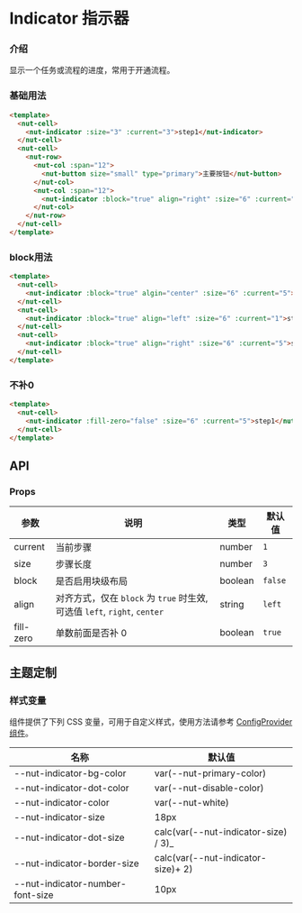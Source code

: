 # Indicator 指示器

### 介绍

显示一个任务或流程的进度，常用于开通流程。

### 基础用法

```html
<template>
  <nut-cell>
    <nut-indicator :size="3" :current="3">step1</nut-indicator>
  </nut-cell>
  <nut-cell>
    <nut-row>
      <nut-col :span="12">
        <nut-button size="small" type="primary">主要按钮</nut-button>
      </nut-col>
      <nut-col :span="12">
        <nut-indicator :block="true" align="right" :size="6" :current="5">step1</nut-indicator>
      </nut-col>
    </nut-row>
  </nut-cell>
</template>
```

### block用法

```html
<template>
  <nut-cell>
    <nut-indicator :block="true" algin="center" :size="6" :current="5">step1</nut-indicator>
  </nut-cell>
  <nut-cell>
    <nut-indicator :block="true" align="left" :size="6" :current="1">step1</nut-indicator>
  </nut-cell>
  <nut-cell>
    <nut-indicator :block="true" align="right" :size="6" :current="5">step1</nut-indicator>
  </nut-cell>
</template>
```

### 不补0

```html
<template>
  <nut-cell>
    <nut-indicator :fill-zero="false" :size="6" :current="5">step1</nut-indicator>
  </nut-cell>
</template>
```

## API

### Props

| 参数      | 说明                                                                      | 类型    | 默认值  |
| --------- | ------------------------------------------------------------------------- | ------- | ------- |
| current   | 当前步骤                                                                  | number  | `1`     |
| size      | 步骤长度                                                                  | number  | `3`     |
| block     | 是否启用块级布局                                                          | boolean | `false` |
| align     | 对齐方式，仅在 `block` 为 `true` 时生效, 可选值 `left`, `right`, `center` | string  | `left`  |
| fill-zero | 单数前面是否补 0                                                          | boolean | `true`  |

## 主题定制

### 样式变量

组件提供了下列 CSS 变量，可用于自定义样式，使用方法请参考 [ConfigProvider 组件](/components/basic/configprovider)。

| 名称                             | 默认值                               |
| -------------------------------- | ------------------------------------ |
| --nut-indicator-bg-color         | var(--nut-primary-color)             |
| --nut-indicator-dot-color        | var(--nut-disable-color)             |
| --nut-indicator-color            | var(--nut-white)                     |
| --nut-indicator-size             | 18px                                 |
| --nut-indicator-dot-size         | calc(var(--nut-indicator-size) / 3)_ |
| --nut-indicator-border-size      | calc(var(--nut-indicator-size)+ 2)   |
| --nut-indicator-number-font-size | 10px                                 |
